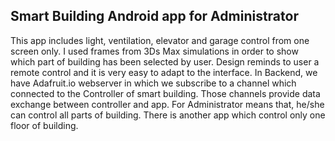 ## Smart Building Android app for Administrator
This app includes light, ventilation, elevator and garage control from one screen only. I used frames from 3Ds Max simulations in order to show which part of building has been selected by user. Design reminds to user a remote control and it is very easy to adapt to the interface.
In Backend, we have Adafruit.io webserver in which we subscribe to a channel which connected to the Controller of smart building. Those channels provide data exchange between controller and app.
For Administrator means that, he/she can control all parts of building. There is another app which control only one floor of building.
